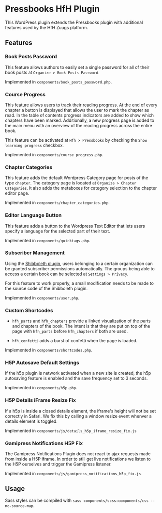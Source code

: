 # Pressbooks HfH Plugin

This WordPress plugin extends the Pressbooks plugin with additional features used by the HfH Zuugs platform.

## Features

### Book Posts Password

This feature allows authors to easily set a single password for all of their book posts at `Organize > Book Posts Password`.

Implemented in `components/book_posts_password.php`.

### Course Progress

This feature allows users to track their reading progress. At the end of every chapter a button is displayed that allows the user to mark the chapter as read.
In the table of contents progress indicators are added to show which chapters have been marked. Additionally, a new progress page is added to the main menu with an overview of the reading progress across the entire book.

This feature can be activated at `Hfh > Pressbooks` by checking the `Show learning progress` checkbox.

Implemented in `components/course_progress.php`.

### Chapter Categories

This feature adds the default Wordpress Category page for posts of the type `chapter`. The category page is located at `Organize > Chapter Categories`. It also adds the metaboxes for category selection to the chapter editor page.

Implemented in `components/chapter_categories.php`.

### Editor Language Button

This feature adds a button to the Wordpress Text Editor that lets users specify a language for the selected part of their text.

Implemented in `components/quicktags.php`.

### Subscriber Management

Using the [Shibboleth plugin](https://wordpress.org/plugins/shibboleth/), users belonging to a certain organization can be granted subscriber permissions automatically. The groups being able to access a certain book can be selected at `Settings > Privacy`.

For this feature to work properly, a small modification needs to be made to the source code of the Shibboleth plugin.

Implemented in `components/user.php`.

### Custom Shortcodes

- `hfh_parts` and `hfh_chapters` provide a linked visualization of the parts and chapters of the book. The intent is that they are put on top of the page with `hfh_parts` before `hfh_chapters` if both are used.

- `hfh_confetti` adds a burst of confetti when the page is loaded.

Implemented in `components/shortcodes.php`.

### H5P Autosave Default Settings

If the h5p plugin is network activated when a new site is created, the h5p autosaving feature is enabled and the save frequency set to 3 seconds.

Implemented in `components/h5p.php`.

### H5P Details iFrame Resize Fix

If a h5p is inside a closed details element, the iframe's height will not be set correctly in Safari.
We fix this by calling a window resize event whenver a details element is toggled.

Implemented in `components/js/details_h5p_iframe_resize_fix.js`

### Gamipress Notifications H5P Fix

The Gamipress Notifications Plugin does not react to ajax requests made from inside a H5P iframe.
In order to still get live notifications we listen to the H5P ourselves and trigger the Gamipress listener.

Implemented in `components/js/gamipress_notifications_h5p_fix.js`

## Usage

Sass styles can be compiled with `sass components/scss:components/css --no-source-map`.
